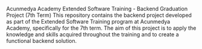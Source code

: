 Acunmedya Academy Extended Software Training - Backend Graduation Project (7th Term)
This repository contains the backend project developed as part of the Extended Software Training program at Acunmedya Academy, specifically for the 7th term. 
The aim of this project is to apply the knowledge and skills acquired throughout the training and to create a functional backend solution.        
